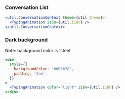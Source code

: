 ### Conversation List

```jsx
<util.ConversationContext theme={util.theme}>
  <TypingAnimation i18n={util.i18n} />
</util.ConversationContext>
```

### Dark background

Note: background color is 'steel'

```jsx
<div
  style={{
    backgroundColor: '#6b6b78',
    padding: '2em',
  }}
>
  <TypingAnimation color="light" i18n={util.i18n} />
</div>
```
